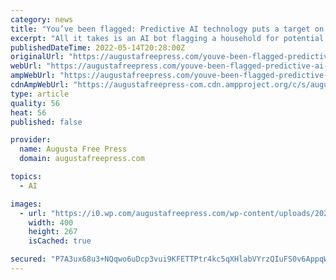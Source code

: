 ```yaml
---
category: news
title: "You’ve been flagged: Predictive AI technology puts a target on your back"
excerpt: "All it takes is an AI bot flagging a household for potential neglect for a family to be investigated, found guilty and the children placed in foster care. Mind you, potential neglect can ..."
publishedDateTime: 2022-05-14T20:28:00Z
originalUrl: "https://augustafreepress.com/youve-been-flagged-predictive-ai-technology-puts-a-target-on-your-back/"
webUrl: "https://augustafreepress.com/youve-been-flagged-predictive-ai-technology-puts-a-target-on-your-back/"
ampWebUrl: "https://augustafreepress.com/youve-been-flagged-predictive-ai-technology-puts-a-target-on-your-back/amp/"
cdnAmpWebUrl: "https://augustafreepress-com.cdn.ampproject.org/c/s/augustafreepress.com/youve-been-flagged-predictive-ai-technology-puts-a-target-on-your-back/amp/"
type: article
quality: 56
heat: 56
published: false

provider:
  name: Augusta Free Press
  domain: augustafreepress.com

topics:
  - AI

images:
  - url: "https://i0.wp.com/augustafreepress.com/wp-content/uploads/2021/02/ai-artificial-intelligence.jpg?fit=400%2C267&#038;ssl=1"
    width: 400
    height: 267
    isCached: true

secured: "P7A3ux68u3+NQqwo6uDcp3vui9KFETTPtr4kc5qXHlabVYrzQIuFS0v6AppqWWkDxWtVSBh0+zoeZqRGS/0tfWwitrmucSCDqLQmXb8zTxlqx+4moKixCMLS7yRAlHUhXf3hxtTDVIW0HW870Jw1tVOvMAmHLL9zVtbAmvomBD33924kIaLScTJkONmzLjsRao5iSV+4kN/CarwsfwDWhHtuvacYThNrbU8QK+xVlWqZfN5lHDrwtvkXr7GTKE/rKBF7YBgS5t0XgH3h8ERm0vOCihrTOdwBKVIZMofvkkFRy7H6FVldkwfP9WGgKol+EeHKo5h75laxNHWoGI70H3D6YBB0nv+/r47Vher0lxo=;fbbTbCp/HUTWcYlp1AHv5g=="
---
```


